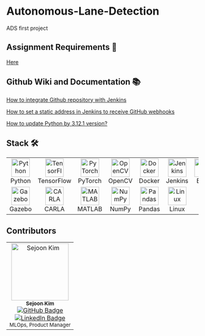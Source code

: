 # Autonomous-Lane-Detection
ADS first project 

## Assignment Requirements 📖
[Here](https://github.com/SEA-ME/ADS_Autonomous-Lane-Detection)

## Github Wiki and Documentation 📚
[How to integrate Github repository with Jenkins](https://github.com/SEA-ME-2nd-ADS/Autonomous-Lane-Detection/wiki/How-to-integrate-Githubrepository-with-Jenkins)

[How to set a static address in Jenkins to receive GitHub webhooks](https://github.com/SEA-ME-2nd-ADS/Autonomous-Lane-Detection/wiki/How-to-set-a-static-address-in-Jenkins-to-receive-GitHub-webhooks)


[How to update Python by 3.12.1 version?](https://github.com/SEA-ME-2nd-ADS/Autonomous-Lane-Detection/wiki/How-to-update-python-by-3.12.1-version%3F)

## Stack 🛠️

<table>
  <tr>
    <td align="center" width="140px">
      <a href="https://www.python.org/">
        <img src="https://cdn.jsdelivr.net/gh/devicons/devicon/icons/python/python-original.svg" width="48" height="48" alt="Python" />
      </a>
      <br />Python
    </td>
    <td align="center" width="140px">
      <a href="https://www.tensorflow.org/">
        <img src="https://cdn.jsdelivr.net/gh/devicons/devicon/icons/tensorflow/tensorflow-original.svg" width="48" height="48" alt="TensorFlow" />
      </a>
      <br />TensorFlow
    </td>
    <td align="center" width="140px">
      <a href="https://pytorch.org/">
        <img src="https://cdn.jsdelivr.net/gh/devicons/devicon/icons/pytorch/pytorch-original.svg" width="48" height="48" alt="PyTorch" />
      </a>
      <br />PyTorch
    </td>
    <td align="center" width="140px">
      <a href="https://opencv.org/">
        <img src="https://cdn.jsdelivr.net/gh/devicons/devicon/icons/opencv/opencv-original.svg" width="48" height="48" alt="OpenCV" />
      </a>
      <br />OpenCV
    </td>
    <td align="center" width="140px">
      <a href="https://www.docker.com/">
        <img src="https://cdn.jsdelivr.net/gh/devicons/devicon/icons/docker/docker-original.svg" width="48" height="48" alt="Docker" />
      </a>
      <br />Docker
    </td>
    <td align="center" width="140px">
      <a href="https://www.jenkins.io/">
        <img src="https://cdn.jsdelivr.net/gh/devicons/devicon/icons/jenkins/jenkins-original.svg" width="48" height="48" alt="Jenkins" />
      </a>
      <br />Jenkins
    </td>
    <td align="center" width="140px">
      <a href="https://www.gnu.org/software/bash/">
        <img src="https://cdn.jsdelivr.net/gh/devicons/devicon/icons/bash/bash-original.svg" width="48" height="48" alt="Bash" />
      </a>
      <br />Bash
    </td>
  </tr>
  <tr>
    <td align="center" width="140px">
      <a href="https://gazebosim.org/">
        <img src="https://upload.wikimedia.org/wikipedia/commons/thumb/4/4a/Gazebo_logo.svg/1280px-Gazebo_logo.svg.png" width="48" height="48" alt="Gazebo" />
      </a>
      <br />Gazebo
    </td>
    <td align="center" width="140px">
      <a href="https://carla.org/">
        <img src="https://carla.org/imgs/logo.svg" width="48" height="48" alt="CARLA" />
      </a>
      <br />CARLA
    </td>
    <td align="center" width="140px">
      <a href="https://www.mathworks.com/products/matlab.html">
        <img src="https://upload.wikimedia.org/wikipedia/commons/2/21/Matlab_Logo.png" width="48" height="48" alt="MATLAB" />
      </a>
      <br />MATLAB
    </td>
    <td align="center" width="140px">
      <a href="https://pypi.org/project/numpy/">
        <img src="https://cdn.jsdelivr.net/gh/devicons/devicon/icons/numpy/numpy-original.svg" width="48" height="48" alt="NumPy" />
      </a>
      <br />NumPy
    </td>
    <td align="center" width="140px">
      <a href="https://pandas.pydata.org/">
        <img src="https://cdn.jsdelivr.net/gh/devicons/devicon/icons/pandas/pandas-original.svg" width="48" height="48" alt="Pandas" />
      </a>
      <br />Pandas
    </td>
    <td align="center" width="140px">
      <a href="https://www.linux.org/">
        <img src="https://cdn.jsdelivr.net/gh/devicons/devicon/icons/linux/linux-original.svg" width="48" height="48" alt="Linux" />
      </a>
      <br />Linux
    </td>
  </tr>
</table>

## Contributors 

<table>
  <tr>
    <td align="center">
      <a href="https://github.com/sejoonkimmm">
        <img src="https://github.com/sejoonkimmm.png" width="150px;" alt="Sejoon Kim"/>
        <br />
        <sub><b>Sejoon Kim</b></sub>
      </a>
      <br />
      <a href="https://github.com/sejoonkimmm"><img src="https://img.shields.io/badge/GitHub-sejoonkimmm-blue?logo=github" alt="GitHub Badge" /></a>
      <br />
      <a href="https://www.linkedin.com/in/sejokimde/"><img src="https://img.shields.io/badge/LinkedIn-Sejoon%20Kim-blue?logo=linkedin" alt="LinkedIn Badge" /></a>
      <br />
      <sub>MLOps, Product Manager</sub>
    </td>
  </tr>
</table>
